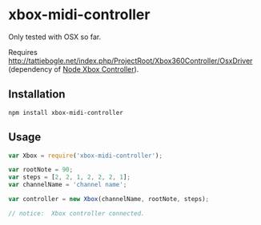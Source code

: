 xbox-midi-controller
====================

Only tested with OSX so far.

Requires http://tattiebogle.net/index.php/ProjectRoot/Xbox360Controller/OsxDriver (dependency of [Node Xbox Controller](https://github.com/andrew/node-xbox-controller)).

## Installation

    npm install xbox-midi-controller


## Usage
```javascript
var Xbox = require('xbox-midi-controller');

var rootNote = 90;
var steps = [2, 2, 1, 2, 2, 2, 1];
var channelName = 'channel name';

var controller = new Xbox(channelName, rootNote, steps);

// notice:  Xbox controller connected.
```